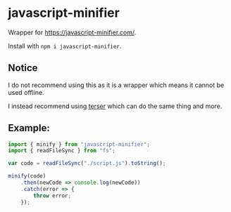# javascript-minifier
Wrapper for https://javascript-minifier.com/.

Install with `npm i javascript-minifier`.

## Notice
I do not recommend using this as it is a wrapper which means it cannot be used offline.

I instead recommend using [terser](https://github.com/terser/terser) which can do the same thing and more.

## Example:
```js
import { minify } from "javascript-minifier";
import { readFileSync } from "fs";

var code = readFileSync("./script.js").toString();

minify(code)
	.then(newCode => console.log(newCode))
	.catch(error => {
		throw error;
	});
```
